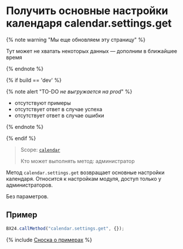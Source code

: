 # Получить основные настройки календаря calendar.settings.get

{% note warning "Мы еще обновляем эту страницу" %}

Тут может не хватать некоторых данных — дополним в ближайшее время

{% endnote %}

{% if build == 'dev' %}

{% note alert "TO-DO _не выгружается на prod_" %}

- отсутствуют примеры
- отсутствует ответ в случае успеха
- отсутствует ответ в случае ошибки

{% endnote %}

{% endif %}

> Scope: [`calendar`](../scopes/permissions.md)
>
> Кто может выполнять метод: администратор

Метод `calendar.settings.get` возвращает основные настройки календаря. Относится к настройкам модуля, доступ только у администраторов.

Без параметров.

## Пример

```js
BX24.callMethod("calendar.settings.get", {});
```

{% include [Сноска о примерах](../../_includes/examples.md) %}